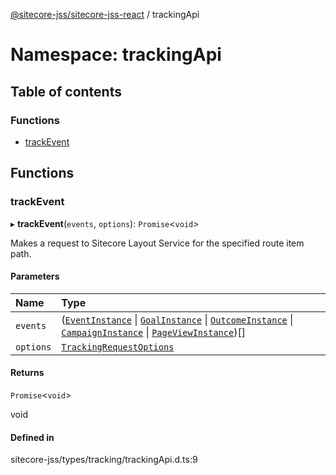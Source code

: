 [@sitecore-jss/sitecore-jss-react](../README.md) / trackingApi

# Namespace: trackingApi

## Table of contents

### Functions

- [trackEvent](trackingApi.md#trackevent)

## Functions

### trackEvent

▸ **trackEvent**(`events`, `options`): `Promise`<`void`\>

Makes a request to Sitecore Layout Service for the specified route item path.

#### Parameters

| Name | Type |
| :------ | :------ |
| `events` | ([`EventInstance`](../interfaces/EventInstance.md) \| [`GoalInstance`](../interfaces/GoalInstance.md) \| [`OutcomeInstance`](../interfaces/OutcomeInstance.md) \| [`CampaignInstance`](../interfaces/CampaignInstance.md) \| [`PageViewInstance`](../interfaces/PageViewInstance.md))[] |
| `options` | [`TrackingRequestOptions`](../interfaces/TrackingRequestOptions.md) |

#### Returns

`Promise`<`void`\>

void

#### Defined in

sitecore-jss/types/tracking/trackingApi.d.ts:9
